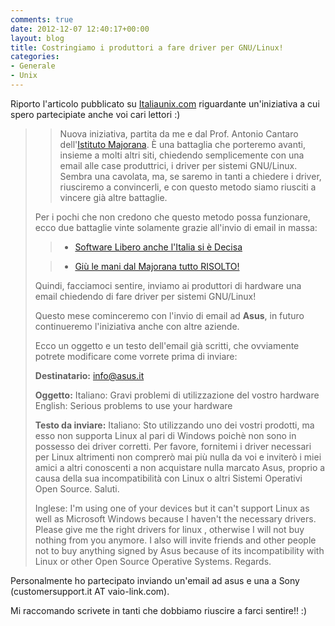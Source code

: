```yaml
---
comments: true
date: 2012-12-07 12:40:17+00:00
layout: blog
title: Costringiamo i produttori a fare driver per GNU/Linux!
categories:
- Generale
- Unix
---
```


Riporto l'articolo pubblicato su [Italiaunix.com](http://www.italiaunix.com) riguardante un'iniziativa a cui spero partecipiate anche voi cari lettori :)





<blockquote>

> 
> Nuova iniziativa, partita da me e dal Prof. Antonio Cantaro dell'[Istituto Majorana](http://www.istitutomajorana.it/).
È una battaglia che porteremo avanti, insieme a molti altri siti, chiedendo semplicemente con una email alle case produttrici, i driver per sistemi GNU/Linux.
Sembra una cavolata, ma, se saremo in tanti a chiedere i driver, riusciremo a convincerli, e con questo metodo siamo riusciti a vincere già altre battaglie.
> 
> 
Per i pochi che non credono che questo metodo possa funzionare, ecco due battaglie vinte solamente grazie all'invio di email in massa:

> 
> 
	
>   * [Software Libero anche l'Italia si è Decisa](http://www.istitutomajorana.it/index.php?option=com_content&task=view&id=2050&Itemid=33)
> 
	
>   * [Giù le mani dal Majorana tutto RISOLTO!](http://www.istitutomajorana.it/index.php?option=com_content&task=view&id=1640&Itemid=33)
> 

Quindi, facciamoci sentire, inviamo ai produttori di hardware una email chiedendo di fare driver per sistemi GNU/Linux!

Questo mese cominceremo con l'invio di email ad **Asus**, in futuro continueremo l'iniziativa anche con altre aziende.

Ecco un oggetto e un testo dell'email già scritti, che ovviamente potrete modificare come vorrete prima di inviare:

**Destinatario:**
info@asus.it

**Oggetto:**
Italiano: Gravi problemi di utilizzazione del vostro hardware
English: Serious problems to use your hardware

**Testo da inviare:**
Italiano: Sto utilizzando uno dei vostri prodotti, ma esso non supporta Linux al pari di Windows poichè non sono in possesso dei driver corretti. Per favore, fornitemi i driver necessari per Linux altrimenti non comprerò mai più nulla da voi e inviterò i miei amici a altri conoscenti a non acquistare nulla marcato Asus, proprio a causa della sua incompatibilità con Linux o altri Sistemi Operativi Open Source. Saluti.

Inglese: I'm using one of your devices but it can't support Linux as well as Microsoft Windows because I haven't the necessary drivers. Please give me the right drivers for linux , otherwise I will not buy nothing from you anymore. I also will invite friends and other people not to buy anything signed by Asus because of its incompatibility with Linux or other Open Source Operative Systems. Regards.

</blockquote>


Personalmente ho partecipato inviando un'email ad asus e una a Sony (customersupport.it AT vaio-link.com).

Mi raccomando scrivete in tanti che dobbiamo riuscire a farci sentire!! :)
